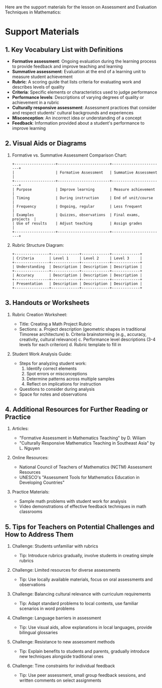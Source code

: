 Here are the support materials for the lesson on Assessment and Evaluation Techniques in Mathematics:

# Support Materials

## 1. Key Vocabulary List with Definitions

- **Formative assessment**: Ongoing evaluation during the learning process to provide feedback and improve teaching and learning
- **Summative assessment**: Evaluation at the end of a learning unit to measure student achievement
- **Rubric**: A scoring guide that lists criteria for evaluating work and describes levels of quality
- **Criteria**: Specific elements or characteristics used to judge performance
- **Performance levels**: Descriptions of varying degrees of quality or achievement in a rubric
- **Culturally responsive assessment**: Assessment practices that consider and respect students' cultural backgrounds and experiences
- **Misconception**: An incorrect idea or understanding of a concept
- **Feedback**: Information provided about a student's performance to improve learning

## 2. Visual Aids or Diagrams

1. Formative vs. Summative Assessment Comparison Chart:
   ```
   +-------------------+------------------------+------------------------+
   |                   | Formative Assessment   | Summative Assessment   |
   +-------------------+------------------------+------------------------+
   | Purpose           | Improve learning       | Measure achievement    |
   | Timing            | During instruction     | End of unit/course     |
   | Frequency         | Ongoing, regular       | Less frequent          |
   | Examples          | Quizzes, observations  | Final exams, projects  |
   | Use of results    | Adjust teaching        | Assign grades          |
   +-------------------+------------------------+------------------------+
   ```

2. Rubric Structure Diagram:
   ```
   +----------------+-------------+-------------+-------------+
   | Criteria       | Level 1     | Level 2     | Level 3     |
   +----------------+-------------+-------------+-------------+
   | Understanding  | Description | Description | Description |
   +----------------+-------------+-------------+-------------+
   | Accuracy       | Description | Description | Description |
   +----------------+-------------+-------------+-------------+
   | Presentation   | Description | Description | Description |
   +----------------+-------------+-------------+-------------+
   ```

## 3. Handouts or Worksheets

1. Rubric Creation Worksheet:
   - Title: Creating a Math Project Rubric
   - Sections:
     a. Project description (geometric shapes in traditional Timorese architecture)
     b. Criteria brainstorming (e.g., accuracy, creativity, cultural relevance)
     c. Performance level descriptions (3-4 levels for each criterion)
     d. Rubric template to fill in

2. Student Work Analysis Guide:
   - Steps for analyzing student work:
     1. Identify correct elements
     2. Spot errors or misconceptions
     3. Determine patterns across multiple samples
     4. Reflect on implications for instruction
   - Questions to consider during analysis
   - Space for notes and observations

## 4. Additional Resources for Further Reading or Practice

1. Articles:
   - "Formative Assessment in Mathematics Teaching" by D. Wiliam
   - "Culturally Responsive Mathematics Teaching in Southeast Asia" by L. Nguyen

2. Online Resources:
   - National Council of Teachers of Mathematics (NCTM) Assessment Resources
   - UNESCO's "Assessment Tools for Mathematics Education in Developing Countries"

3. Practice Materials:
   - Sample math problems with student work for analysis
   - Video demonstrations of effective feedback techniques in math classrooms

## 5. Tips for Teachers on Potential Challenges and How to Address Them

1. Challenge: Students unfamiliar with rubrics
   - Tip: Introduce rubrics gradually, involve students in creating simple rubrics

2. Challenge: Limited resources for diverse assessments
   - Tip: Use locally available materials, focus on oral assessments and observations

3. Challenge: Balancing cultural relevance with curriculum requirements
   - Tip: Adapt standard problems to local contexts, use familiar scenarios in word problems

4. Challenge: Language barriers in assessment
   - Tip: Use visual aids, allow explanations in local languages, provide bilingual glossaries

5. Challenge: Resistance to new assessment methods
   - Tip: Explain benefits to students and parents, gradually introduce new techniques alongside traditional ones

6. Challenge: Time constraints for individual feedback
   - Tip: Use peer assessment, small group feedback sessions, and written comments on select assignments
